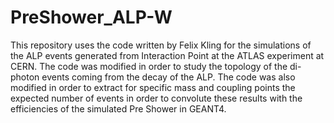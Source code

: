 # PreShower_ALP-W
This repository uses the code written by Felix Kling for the simulations of the ALP events generated from Interaction Point at the ATLAS experiment at CERN.
The code was modified in order to study the topology of the di-photon events coming from the decay of the ALP. 
The code was also modified in order to extract for specific mass and coupling points the expected number of events in order to convolute these results with the efficiencies of the simulated Pre Shower in GEANT4.  
